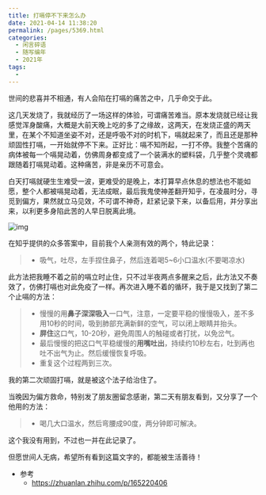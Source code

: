 ```yaml
---
title: 打嗝停不下来怎么办
date: 2021-04-14 11:38:20
permalink: /pages/5369.html
categories:
  - 闲言碎语
  - 随写编年
  - 2021年
tags:
  - 
---
```


世间的悲喜并不相通，有人会陷在打嗝的痛苦之中，几乎命交于此。

这几天发烧了，我就经历了一场这样的体验，可谓痛苦难当。原本发烧就已经让我感觉浑身酸痛，大概是大前天晚上吃的多了之缘故，这两天，在发烧正盛的两天里，在某个不知道坐姿不对，还是呼吸不对的时机下，嗝就起来了，而且还是那种顽固性打嗝，一开始就停不下来。正好比：嗝不知所起，一打不停。我整个苦痛的病体被每一个嗝晃动着，仿佛周身都变成了一个装满水的塑料袋，几乎整个灵魂都跟随着打嗝晃动着。这种痛苦，非是亲历不可意会。

白天打嗝就硬生生难受一波，更难受的是晚上，本打算早点休息的想法也不能如愿，整个人都被嗝晃动着，无法成眠，最后我鬼使神差翻开知乎，在凌晨时分，寻觅到偏方，果然就立马见效，不可谓不神奇，赶紧记录下来，以备后用，并分享出来，以利更多身陷此苦的人早日脱离此境。

![img](http://tva3.sinaimg.cn/large/71cfeb93ly1gl2x77n6omj21c00u00vr.jpg)

在知乎提供的众多答案中，目前我个人亲测有效的两个，特此记录：

> - 吸气，吐尽，左手捏住鼻子，然后连着喝5~6小口温水(不要喝凉水)

此方法把我睡不着之前的嗝立时止住，只不过半夜两点多醒来之后，此方法又不奏效了，仿佛打嗝也对此免疫了一样。再次进入睡不着的循环，我于是又找到了第二个止嗝的方法：

> - 慢慢的用**鼻子深深吸入**一口气，注意，一定要平稳的慢慢吸入，差不多用10秒的时间，吸到肺部充满新鲜的空气，可以闭上眼睛并抬头。
> - **屏住**这口气，10-20秒，避免周围人的触碰或者打扰，以免岔气。
> - 最后慢慢的把这口气平稳缓慢的**用嘴吐出**，持续约10秒左右，吐到再也吐不出气为止。然后缓慢恢复呼吸。
> - 重复这个过程两到三次。

我的第二次顽固打嗝，就是被这个法子给治住了。

当晚因为偏方救命，特别发了朋友圈留念感谢，第二天有朋友看到，又分享了一个他用的方法：

> - 喝几大口温水，然后弯腰成90度，两分钟即可解决。

这个我没有用到，不过也一并在此记录了。

但愿世间人无病，希望所有看到这篇文字的，都能被生活善待！

- 参考
  - https://zhuanlan.zhihu.com/p/165220406
